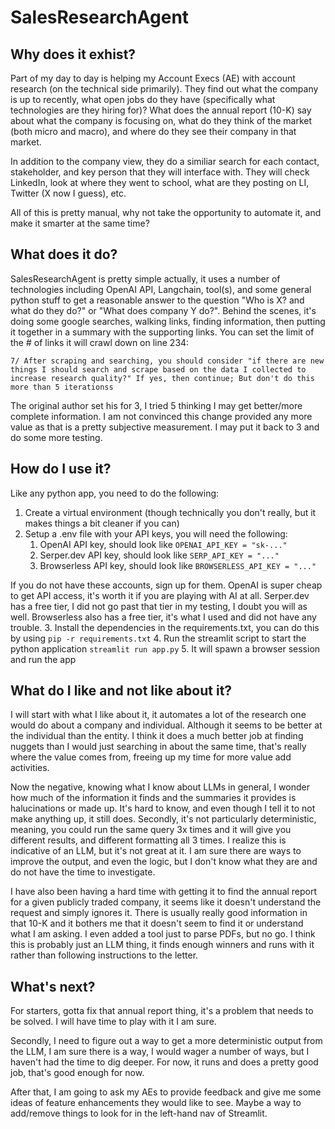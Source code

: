 # SalesResearchAgent

## Why does it exhist?

Part of my day to day is helping my Account Execs (AE) with account research (on the technical side primarily). They find out what the company is up to recently, what open jobs do they have (specifically what technologies are they hiring for)? What does the annual report (10-K) say about what the company is focusing on, what do they think of the market (both micro and macro), and where do they see their company in that market.

In addition to the company view, they do a similiar search for each contact, stakeholder, and key person that they will interface with. They will check LinkedIn, look at where they went to school, what are they posting on LI, Twitter (X now I guess), etc.

All of this is pretty manual, why not take the opportunity to automate it, and make it smarter at the same time?

## What does it do?

SalesResearchAgent is pretty simple actually, it uses a number of technologies including OpenAI API, Langchain, tool(s), and some general python stuff to get a reasonable answer to the question "Who is X? and what do they do?" or "What does company Y do?". Behind the scenes, it's doing some google searches, walking links, finding information, then putting it together in a summary with the supporting links. You can set the limit of the # of links it will crawl down on line 234:

`7/ After scraping and searching, you should consider "if there are new things I should search and scrape based on the data I collected to increase research quality?" If yes, then continue; But don't do this more than 5 iterationss
`

The original author set his for 3, I tried 5 thinking I may get better/more complete information. I am not convinced this change provided any more value as that is a pretty subjective measurement. I may put it back to 3 and do some more testing.

## How do I use it?

Like any python app, you need to do the following:

1. Create a virtual environment (though technically you don't really, but it makes things a bit cleaner if you can)
2. Setup a .env file with your API keys, you will need the following:
   1. OpenAI API key, should look like `OPENAI_API_KEY = "sk-..."`
   2. Serper.dev API key, should look like `SERP_API_KEY = "..."`
   3. Browserless API key, should look like `BROWSERLESS_API_KEY = "..."`

If you do not have these accounts, sign up for them. OpenAI is super cheap to get API access, it's worth it if you are playing with AI at all. Serper.dev has a free tier, I did not go past that tier in my testing, I doubt you will as well. Browserless also has a free tier, it's what I used and did not have any trouble.
3. Install the dependencies in the requirements.txt, you can do this by using `pip -r requirements.txt`
4. Run the streamlit script to start the python application `streamlit run app.py`
5. It will spawn a browser session and run the app

## What do I like and not like about it?

I will start with what I like about it, it automates a lot of the research one would do about a company and individual. Although it seems to be better at the individual than the entity. I think it does a much better job at finding nuggets than I would just searching in about the same time, that's really where the value comes from, freeing up my time for more value add activities.

Now the negative, knowing what I know about LLMs in general, I wonder how much of the information it finds and the summaries it provides is halucinations or made up. It's hard to know, and even though I tell it to not make anything up, it still does. Secondly, it's not particularly deterministic, meaning, you could run the same query 3x times and it will give you different results, and different formatting all 3 times. I realize this is indicative of an LLM, but it's not great at it. I am sure there are ways to improve the output, and even the logic, but I don't know what they are and do not have the time to investigate.

I have also been having a hard time with getting it to find the annual report for a given publicly traded company, it seems like it doesn't understand the request and simply ignores it. There is usually really good information in that 10-K and it bothers me that it doesn't seem to find it or understand what I am asking. I even added a tool just to parse PDFs, but no go. I think this is probably just an LLM thing, it finds enough winners and runs with it rather than following instructions to the letter.

## What's next?

For starters, gotta fix that annual report thing, it's a problem that needs to be solved. I will have time to play with it I am sure.

Secondly, I need to figure out a way to get a more deterministic output from the LLM, I am sure there is a way, I would wager a number of ways, but I haven't had the time to dig deeper. For now, it runs and does a pretty good job, that's good enough for now.

After that, I am going to ask my AEs to provide feedback and give me some ideas of feature enhancements they would like to see. Maybe a way to add/remove things to look for in the left-hand nav of Streamlit.
